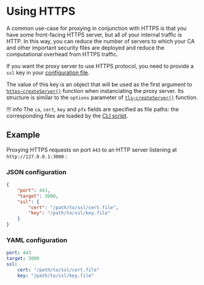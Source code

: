 # Using HTTPS
A common use-case for proxying in conjunction with HTTPS is that you have some front-facing HTTPS server, but all of your internal traffic is HTTP. In this way, you can reduce the number of servers to which your CA and other important security files are deployed and reduce the computational overhead from HTTPS traffic.

If you want the proxy server to use HTTPS protocol, you need to provide a `ssl` key in your [configuration file](configuration.md).

The value of this key is an object that will be used as the first argument to [`https~createServer()`](http://nodejs.org/api/https.html#https_https_createserver_options_requestlistener) function when instanciating the proxy server.
Its structure is similar to the `options` parameter of [`tls~createServer()`](http://nodejs.org/api/tls.html#tls_tls_createserver_options_secureconnectionlistener) function.

!!! info
	The `ca`, `cert`, `key` and `pfx` fields are specified as file paths:
	the corresponding files are loaded by the [CLI script](cli.md).

## Example
Proxying HTTPS requests on port `443` to an HTTP server listening at `http://127.0.0.1:3000` :

### JSON configuration

``` json
{
	"port": 443,
	"target": 3000,
	"ssl": {
		"cert": "/path/to/ssl/cert.file",
		"key": "/path/to/ssl/key.file"
	}
}
```

### YAML configuration

``` yaml
port: 443
target: 3000
ssl:
	cert: "/path/to/ssl/cert.file"
	key: "/path/to/ssl/key.file"
```
